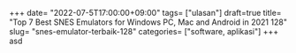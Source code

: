 +++
date= "2022-07-5T17:00:00+09:00"
tags= ["ulasan"]
draft=true
title= "Top 7 Best SNES Emulators for Windows PC, Mac and Android in 2021        128"
slug= "snes-emulator-terbaik-128"
categories= ["software, aplikasi"]
+++
asd
